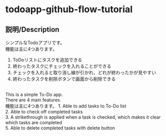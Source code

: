 # todoapp-github-flow-tutorial

## 説明/Description  
シンプルなTodoアプリです。<br>
機能は主に4つあります。
1. ToDoリストにタスクを追加できる  
2. 終わったタスクにチェックを入れることができる
3. チェックを入れると取り消し線が引かれ、どれが終わったかが見やすい
5. 終わったタスクを削除ボタンで画面から削除できる
<br>
This is a simple To-Do app.<br>
There are 4 main features.<br>
機能は主に4つあります。
1. Able to add tasks to To-Do list<br>  
2. Able to check off completed tasks<br>
3. A strikethrough is applied when a task is checked, which makes it clear which tasks are completed<br>
5. Able to delete completed tasks with delete button<br>
